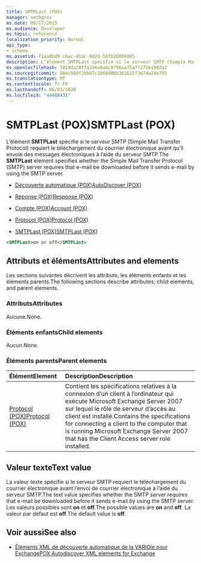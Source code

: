 ```yaml
---
title: SMTPLast (POX)
manager: sethgros
ms.date: 09/17/2015
ms.audience: Developer
ms.topic: reference
localization_priority: Normal
api_type:
- schema
ms.assetid: f1aa8bd9-c6ac-41ac-8d2d-56fb20006005
description: L’élément SMTPLast spécifie si le serveur SMTP (Simple Mail Transfer Protocol) requiert le téléchargement du courrier électronique avant qu’il envoie des messages électroniques à l’aide du serveur SMTP.
ms.openlocfilehash: 7019da28ffa196a9abc8798aa75aff2756198da3
ms.sourcegitcommit: 88ec988f2bb67c1866d06b361615f3674a24e795
ms.translationtype: MT
ms.contentlocale: fr-FR
ms.lasthandoff: 06/03/2020
ms.locfileid: "44468431"
---
```

# <a name="smtplast-pox"></a><span data-ttu-id="3aaa8-103">SMTPLast (POX)</span><span class="sxs-lookup"><span data-stu-id="3aaa8-103">SMTPLast (POX)</span></span>

<span data-ttu-id="3aaa8-104">L’élément **SMTPLast** spécifie si le serveur SMTP (Simple Mail Transfer Protocol) requiert le téléchargement du courrier électronique avant qu’il envoie des messages électroniques à l’aide du serveur SMTP.</span><span class="sxs-lookup"><span data-stu-id="3aaa8-104">The **SMTPLast** element specifies whether the Simple Mail Transfer Protocol (SMTP) server requires that e-mail be downloaded before it sends e-mail by using the SMTP server.</span></span> 
  
- [<span data-ttu-id="3aaa8-105">Découverte automatique (POX)</span><span class="sxs-lookup"><span data-stu-id="3aaa8-105">AutoDiscover (POX)</span></span>](autodiscover-pox.md)
  
- [<span data-ttu-id="3aaa8-106">Réponse (POX)</span><span class="sxs-lookup"><span data-stu-id="3aaa8-106">Response (POX)</span></span>](response-pox.md)
  
- [<span data-ttu-id="3aaa8-107">Compte (POX)</span><span class="sxs-lookup"><span data-stu-id="3aaa8-107">Account (POX)</span></span>](account-pox.md)
  
- [<span data-ttu-id="3aaa8-108">Protocol (POX)</span><span class="sxs-lookup"><span data-stu-id="3aaa8-108">Protocol (POX)</span></span>](protocol-pox.md)
  
- [<span data-ttu-id="3aaa8-109">SMTPLast (POX)</span><span class="sxs-lookup"><span data-stu-id="3aaa8-109">SMTPLast (POX)</span></span>](smtplast-pox.md)
  
```xml
<SMTPLast>on or off</SMTPLast>
```

## <a name="attributes-and-elements"></a><span data-ttu-id="3aaa8-110">Attributs et éléments</span><span class="sxs-lookup"><span data-stu-id="3aaa8-110">Attributes and elements</span></span>

<span data-ttu-id="3aaa8-111">Les sections suivantes décrivent les attributs, les éléments enfants et les éléments parents.</span><span class="sxs-lookup"><span data-stu-id="3aaa8-111">The following sections describe attributes, child elements, and parent elements.</span></span>
  
### <a name="attributes"></a><span data-ttu-id="3aaa8-112">Attributs</span><span class="sxs-lookup"><span data-stu-id="3aaa8-112">Attributes</span></span>

<span data-ttu-id="3aaa8-113">Aucune.</span><span class="sxs-lookup"><span data-stu-id="3aaa8-113">None.</span></span>
  
### <a name="child-elements"></a><span data-ttu-id="3aaa8-114">Éléments enfants</span><span class="sxs-lookup"><span data-stu-id="3aaa8-114">Child elements</span></span>

<span data-ttu-id="3aaa8-115">Aucun.</span><span class="sxs-lookup"><span data-stu-id="3aaa8-115">None.</span></span>
  
### <a name="parent-elements"></a><span data-ttu-id="3aaa8-116">Éléments parents</span><span class="sxs-lookup"><span data-stu-id="3aaa8-116">Parent elements</span></span>

|<span data-ttu-id="3aaa8-117">**Élément**</span><span class="sxs-lookup"><span data-stu-id="3aaa8-117">**Element**</span></span>|<span data-ttu-id="3aaa8-118">**Description**</span><span class="sxs-lookup"><span data-stu-id="3aaa8-118">**Description**</span></span>|
|:-----|:-----|
|[<span data-ttu-id="3aaa8-119">Protocol (POX)</span><span class="sxs-lookup"><span data-stu-id="3aaa8-119">Protocol (POX)</span></span>](protocol-pox.md) <br/> |<span data-ttu-id="3aaa8-120">Contient les spécifications relatives à la connexion d’un client à l’ordinateur qui exécute Microsoft Exchange Server 2007 sur lequel le rôle de serveur d’accès au client est installé.</span><span class="sxs-lookup"><span data-stu-id="3aaa8-120">Contains the specifications for connecting a client to the computer that is running Microsoft Exchange Server 2007 that has the Client Access server role installed.</span></span>  <br/> |
   
## <a name="text-value"></a><span data-ttu-id="3aaa8-121">Valeur texte</span><span class="sxs-lookup"><span data-stu-id="3aaa8-121">Text value</span></span>

<span data-ttu-id="3aaa8-122">La valeur texte spécifie si le serveur SMTP requiert le téléchargement du courrier électronique avant l’envoi de courrier électronique à l’aide du serveur SMTP.</span><span class="sxs-lookup"><span data-stu-id="3aaa8-122">The text value specifies whether the SMTP server requires that e-mail be downloaded before it sends e-mail by using the SMTP server.</span></span> <span data-ttu-id="3aaa8-123">Les valeurs possibles sont **on** et **off**.</span><span class="sxs-lookup"><span data-stu-id="3aaa8-123">The possible values are **on** and **off**.</span></span> <span data-ttu-id="3aaa8-124">La valeur par défaut est **off**.</span><span class="sxs-lookup"><span data-stu-id="3aaa8-124">The default value is **off**.</span></span>
  
## <a name="see-also"></a><span data-ttu-id="3aaa8-125">Voir aussi</span><span class="sxs-lookup"><span data-stu-id="3aaa8-125">See also</span></span>

- [<span data-ttu-id="3aaa8-126">Éléments XML de découverte automatique de la VARIOle pour Exchange</span><span class="sxs-lookup"><span data-stu-id="3aaa8-126">POX Autodiscover XML elements for Exchange</span></span>](pox-autodiscover-xml-elements-for-exchange.md)

